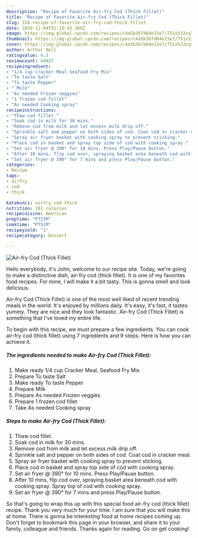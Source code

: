 ```yaml
---
description: "Recipe of Favorite Air-fry Cod (Thick Fillet)"
title: "Recipe of Favorite Air-fry Cod (Thick Fillet)"
slug: 318-recipe-of-favorite-air-fry-cod-thick-fillet
date: 2020-11-04T01:15:43.368Z
image: https://img-global.cpcdn.com/recipes/c4a5b3b7d64e15e7/751x532cq70/air-fry-cod-thick-fillet-recipe-main-photo.jpg
thumbnail: https://img-global.cpcdn.com/recipes/c4a5b3b7d64e15e7/751x532cq70/air-fry-cod-thick-fillet-recipe-main-photo.jpg
cover: https://img-global.cpcdn.com/recipes/c4a5b3b7d64e15e7/751x532cq70/air-fry-cod-thick-fillet-recipe-main-photo.jpg
author: Arthur Bell
ratingvalue: 4.3
reviewcount: 44027
recipeingredient:
- "1/4 cup Cracker Meal Seafood Fry Mix"
- "To taste Salt"
- "To taste Pepper"
- " Milk"
- "As needed Frozen veggies"
- "1 frozen cod fillet"
- "As needed Cooking spray"
recipeinstructions:
- "Thaw cod fillet."
- "Soak cod in milk for 30 mins."
- "Remove cod from milk and let excess milk drip off."
- "Sprinkle salt and pepper on both sides of cod. Coat cod in cracker meal."
- "Spray air fryer basket with cooking spray to prevent sticking."
- "Place cod in basket and spray top side of cod with cooking spray."
- "Set air fryer @ 390° for 10 mins. Press Play/Pause button."
- "After 10 mins, flip cod over, spraying basket area beneath cod with cooking spray. Spray top of cod with cooking spray."
- "Set air fryer @ 390° for 7 mins and press Play/Pause button."
categories:
- Recipe
tags:
- airfry
- cod
- thick

katakunci: airfry cod thick 
nutrition: 281 calories
recipecuisine: American
preptime: "PT23M"
cooktime: "PT51M"
recipeyield: "1"
recipecategory: Dessert

---
```



![Air-fry Cod (Thick Fillet)](https://img-global.cpcdn.com/recipes/c4a5b3b7d64e15e7/751x532cq70/air-fry-cod-thick-fillet-recipe-main-photo.jpg)

Hello everybody, it's John, welcome to our recipe site. Today, we're going to make a distinctive dish, air-fry cod (thick fillet). It is one of my favorites food recipes. For mine, I will make it a bit tasty. This is gonna smell and look delicious.

Air-fry Cod (Thick Fillet) is one of the most well liked of recent trending meals in the world. It's enjoyed by millions daily. It's easy, it's fast, it tastes yummy. They are nice and they look fantastic. Air-fry Cod (Thick Fillet) is something that I've loved my entire life.




To begin with this recipe, we must prepare a few ingredients. You can cook air-fry cod (thick fillet) using 7 ingredients and 9 steps. Here is how you can achieve it.

<!--inarticleads1-->

##### The ingredients needed to make Air-fry Cod (Thick Fillet):

1. Make ready 1/4 cup Cracker Meal, Seafood Fry Mix
1. Prepare To taste Salt
1. Make ready To taste Pepper
1. Prepare  Milk
1. Prepare As needed Frozen veggies
1. Prepare 1 frozen cod fillet
1. Take As needed Cooking spray




<!--inarticleads2-->

##### Steps to make Air-fry Cod (Thick Fillet):

1. Thaw cod fillet.
1. Soak cod in milk for 30 mins.
1. Remove cod from milk and let excess milk drip off.
1. Sprinkle salt and pepper on both sides of cod. Coat cod in cracker meal.
1. Spray air fryer basket with cooking spray to prevent sticking.
1. Place cod in basket and spray top side of cod with cooking spray.
1. Set air fryer @ 390° for 10 mins. Press Play/Pause button.
1. After 10 mins, flip cod over, spraying basket area beneath cod with cooking spray. Spray top of cod with cooking spray.
1. Set air fryer @ 390° for 7 mins and press Play/Pause button.




So that's going to wrap this up with this special food air-fry cod (thick fillet) recipe. Thank you very much for your time. I am sure that you will make this at home. There is gonna be interesting food at home recipes coming up. Don't forget to bookmark this page in your browser, and share it to your family, colleague and friends. Thanks again for reading. Go on get cooking!
